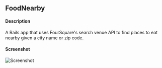 ## FoodNearby

#### Description
A Rails app that uses FourSquare's search venue API to find places to eat nearby given a city name or zip code.

#### Screenshot
![Screenshot](https://i.imgur.com/7utORJx.png)
